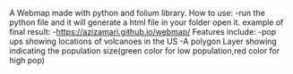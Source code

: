 A Webmap made with python and folium library.
How to use:
    -run the python file and it will generate a html file in your folder open it.
example of final result: 
    -https://azizamari.github.io/webmap/
Features include:
-pop ups showing locations of volcanoes in the US
-A polygon Layer showing indicating the population size(green color for low population,red color for high pop)
